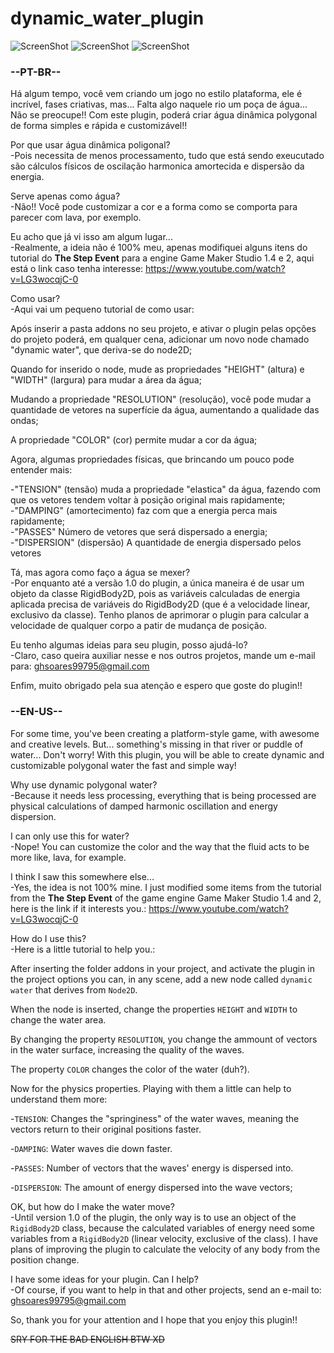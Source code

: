 # dynamic_water_plugin

![ScreenShot](/preview_1.png)
![ScreenShot](/preview_2.png)
![ScreenShot](/preview_3.png)


### --PT-BR--
  Há algum tempo, você vem criando um jogo no estilo plataforma, ele é incrível, fases criativas, mas... Falta algo naquele rio um poça de água... Não se preocupe!! Com este plugin, poderá criar água dinâmica polygonal de forma simples e rápida e customizável!!
 
 Por que usar água dinâmica poligonal?\
  -Pois necessita de menos processamento, tudo que está sendo exeucutado são cálculos físicos de oscilação harmonica amortecida e     dispersão da energia.
  
  Serve apenas como água?\
  -Não!! Você pode customizar a cor e a forma como se comporta para parecer com lava, por exemplo.
  
  Eu acho que já vi isso am algum lugar...\
  -Realmente, a ideia não é 100% meu, apenas modifiquei alguns itens do tutorial do **The Step Event** para a engine Game Maker Studio 1.4 e 2, aqui está o link caso tenha interesse: https://www.youtube.com/watch?v=LG3wocqjC-0 
  
  Como usar?\
  -Aqui vai um pequeno tutorial de como usar:
  
  Após inserir a pasta addons no seu projeto, e ativar o plugin pelas opções do projeto poderá, em qualquer cena, adicionar um novo node chamado "dynamic water", que deriva-se do node2D;
  
  Quando for inserido o node, mude as propriedades "HEIGHT" (altura) e "WIDTH" (largura) para mudar a área da água;
  
  Mudando a propriedade "RESOLUTION" (resolução), você pode mudar a quantidade de vetores na superfície da água, aumentando a qualidade das ondas;
  
  A propriedade "COLOR" (cor) permite mudar a cor da água;
  
  Agora, algumas propriedades físicas, que brincando um pouco pode entender mais:
  
  -"TENSION" (tensão) muda a propriedade "elastica" da água, fazendo com que os vetores tendem voltar à posição original mais rapidamente;\
  -"DAMPING" (amortecimento) faz com que a energia perca mais rapidamente;\
  -"PASSES" Número de vetores que será dispersado a energia;\
  -"DISPERSION" (dispersão) A quantidade de energia dispersado pelos vetores
  
  Tá, mas agora como faço a água se mexer?\
  -Por enquanto até a versão 1.0 do plugin, a única maneira é de usar um objeto da classe RigidBody2D, pois as variáveis calculadas de energia aplicada precisa de variáveis do RigidBody2D (que é a velocidade linear, exclusivo da classe). Tenho planos de aprimorar o plugin para calcular a velocidade de qualquer corpo a patir de mudança de posição.
  
  Eu tenho algumas ideias para seu plugin, posso ajudá-lo?\
  -Claro, caso queira auxiliar nesse e nos outros projetos, mande um e-mail para: ghsoares99795@gmail.com
  
  Enfim, muito obrigado pela sua atenção e espero que goste do plugin!!
  
  
  
  ### --EN-US--
  For some time, you've been creating a platform-style game, with awesome and creative levels. But... something's missing in that river or puddle of water... Don't worry! With this plugin, you will be able to create dynamic and customizable polygonal water the fast and simple way!
  
  Why use dynamic polygonal water?\
  -Because it needs less processing, everything that is being processed are physical calculations of damped harmonic oscillation and energy dispersion.
  
  I can only use this for water?\
  -Nope! You can customize the color and the way that the fluid acts to be more like, lava, for example.
  
  I think I saw this somewhere else...\
  -Yes, the idea is not 100% mine. I just modified some items from the tutorial from the **The Step Event** of the game engine Game Maker Studio 1.4 and 2, here is the link if it interests you.: https://www.youtube.com/watch?v=LG3wocqjC-0 
  
  How do I use this?\
  -Here is a little tutorial to help you.:
  
  
  After inserting the folder addons in your project, and activate the plugin in the project options you can, in any scene, add a new node called `dynamic water` that derives from `Node2D`.
  
  When the node is inserted, change the properties `HEIGHT` and `WIDTH` to change the water area.
  
  By changing the property `RESOLUTION`, you change the ammount of vectors in the water surface, increasing the quality of the waves.
  
  The property `COLOR` changes the color of the water (duh?).
  
  Now for the physics properties. Playing with them a little can help to understand them more:
  
  -`TENSION`: Changes the "springiness" of the water waves, meaning the vectors return to their original positions faster.
  
  -`DAMPING`: Water waves die down faster.
  
  -`PASSES`: Number of vectors that the waves' energy is dispersed into.
  
  -`DISPERSION`: The amount of energy dispersed into the wave vectors;
  
  OK, but how do I make the water move?\
  -Until version 1.0 of the plugin, the only way is to use an object of the `RigidBody2D` class, because the calculated variables of energy need some variables from a `RigidBody2D` (linear velocity, exclusive of the class). I have plans of improving the plugin to calculate the velocity of any body from the position change.
  
  I have some ideas for your plugin. Can I help?\
  -Of course, if you want to help in that and other projects, send an e-mail to: ghsoares99795@gmail.com
  
  So, thank you for your attention and I hope that you enjoy this plugin!!
  
  ~~SRY FOR THE BAD ENGLISH BTW XD~~
  
  
  
  
  
  
  
  
  
  
  

  
